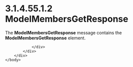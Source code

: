 <html dir="LTR" xmlns:mshelp="http://msdn.microsoft.com/mshelp" xmlns:ddue="http://ddue.schemas.microsoft.com/authoring/2003/5" xmlns:xlink="http://www.w3.org/1999/xlink" xmlns:tool="http://www.microsoft.com/tooltip">
    <head>
        <meta http-equiv="Content-Type" content="text/html; CHARSET=utf-8"></meta>
        <meta name="save" content="history"></meta>
        <title>3.1.4.55.1.2 ModelMembersGetResponse</title>
        <xml>
            <mshelp:toctitle title="3.1.4.55.1.2 ModelMembersGetResponse"></mshelp:toctitle>
            <mshelp:rltitle title="[MS-SSMDSWS-15]: ModelMembersGetResponse"></mshelp:rltitle>
            <mshelp:keyword index="A" term="70b74f99-f04b-42bf-a236-5bcf197d8425"></mshelp:keyword>
            <mshelp:attr name="DCSext.ContentType" value="open specification"></mshelp:attr>
            <mshelp:attr name="AssetID" value="70b74f99-f04b-42bf-a236-5bcf197d8425"></mshelp:attr>
            <mshelp:attr name="TopicType" value="kbRef"></mshelp:attr>
            <mshelp:attr name="DCSext.Title" value="[MS-SSMDSWS-15]: ModelMembersGetResponse" />
        </xml>
    </head>
    <body>
        <div id="header">
            <h1 class="heading">3.1.4.55.1.2 ModelMembersGetResponse</h1>
        </div>
        <div id="mainSection">
            <div id="mainBody">
                <div id="allHistory" class="saveHistory"></div>
                <div id="sectionSection0" class="section" name="collapseableSection">
                    

<p>The <b>ModelMembersGetResponse</b> message contains the <b>ModelMembersGetResponse</b>
element.</p>


                </div>
            </div>
        </div>
    </body>
</html>